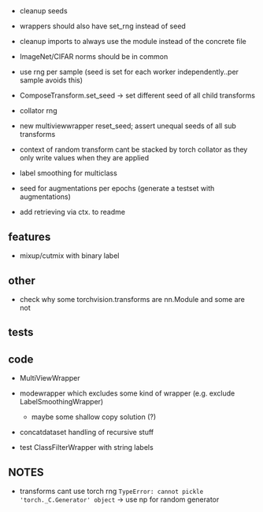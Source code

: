 ##

- cleanup seeds
- wrappers should also have set_rng instead of seed

- cleanup imports to always use the module instead of the concrete file
- ImageNet/CIFAR norms should be in common

- use rng per sample (seed is set for each worker independently..per sample avoids this)
- ComposeTransform.set_seed -> set different seed of all child transforms
- collator rng

- new multiviewwrapper reset_seed; assert unequal seeds of all sub transforms


- context of random transform cant be stacked by torch collator as they only write values when they are applied
- label smoothing for multiclass
- seed for augmentations per epochs (generate a testset with augmentations)
- add retrieving via ctx. to readme

## features

- mixup/cutmix with binary label

## other

- check why some torchvision.transforms are nn.Module and some are not

## tests

## code

- MultiViewWrapper
- modewrapper which excludes some kind of wrapper (e.g. exclude LabelSmoothingWrapper)
    - maybe some shallow copy solution (?)

- concatdataset handling of recursive stuff
- test ClassFilterWrapper with string labels

## NOTES

- transforms cant use torch rng `TypeError: cannot pickle 'torch._C.Generator' object` -> use np for random generator
